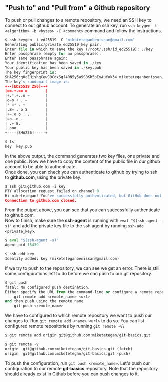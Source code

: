 ## **"Push to" and "Pull from" a Github repository** ##
To push or pull changes to a remote repository, we need an SSH key to connect to our github account. To generate an ssh key, run `ssh-keygen -t <algorithm> -b <bytes> -C <comment>` command and follow the instructions.
```py
$ ssh-keygen -t ed25519 -C "miketeteganbenissan@gmail.com"
Generating public/private ed25519 key pair.
Enter file in which to save the key (/root/.ssh/id_ed25519): ./key
Enter passphrase (empty for no passphrase):
Enter same passphrase again:
Your identification has been saved in ./key
Your public key has been saved in ./key.pub
The key fingerprint is:
SHA256:g0cZHishqCewJ9CdxSgJ4RN5y5a9S8Kh5pEyAufuk34 miketeteganbenissan@gmail.com
The key's randomart image is:
+--[ED25519 256]--+
|o=.+.=o o        |
|+.*.+..o =       |
|o=o.+ . =        |
|* =* . +         |
|.B= . o S        |
|+=.o o . .       |
|=o..o .          |
| .+ E.           |
| ooo             |
+----[SHA256]-----+

$ ls
key  key.pub
```
In the above output, the command generates two key files, one private and one public. Now we have to copy the content of the public file in our github account to be able to authenticate.\
Once done, you can check you can authenticate to github by trying to ssh to **github.com**, using the private key.
```py
$ ssh git@github.com -i key
PTY allocation request failed on channel 0
Hi miketetegan! You've successfully authenticated, but GitHub does not provide shell access.
Connection to github.com closed.
```
From the output above, you can see that you can successfully authenticate to github.com.\
Now to finish, make sure the **ssh-agent** is running with `eval "$(ssh-agent -s)"` and add the private key file to the ssh agent by running `ssh-add <private_key>`. 
```py
$ eval "$(ssh-agent -s)"
Agent pid 15439

$ ssh-add key
Identity added: key (miketeteganbenissan@gmail.com)
```
If we try to push to the repository, we can see we get an error. There is still some configurations left to do before we can push to our git repository.
```py
$ git push
fatal: No configured push destination.
Either specify the URL from the command-line or configure a remote repository using
    git remote add <remote_name> <url>
and then push using the remote name
    git push <remote_name>
```
We have to configured to which remote repository we want to push our changes to. Run `git remote add <name> <url>` to do so. You can list configured remote repositories by running `git remote -v`\
```py
$ git remote add origin git@github.com:miketetegan/git-basics.git

$ git remote -v
origin  git@github.com:miketetegan/git-basics.git (fetch)
origin  git@github.com:miketetegan/git-basics.git (push)

```
To push the configuration, run `git push <remote_name>`. Let's push our configuration to our remote **git-basics** repository. Note that the repository should already exist in Github before you can push changes to it. 
















